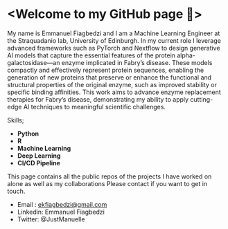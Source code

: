 # <Welcome to  my GitHub page 👋>

My name is Emmanuel Fiagbedzi and I am a Machine Learning Engineer at the Straquadanio lab, University of Edinburgh. In my current role I leverage advanced frameworks such as PyTorch and Nextflow to design generative AI models that capture the essential features of the protein alpha-galactosidase—an enzyme implicated in Fabry’s disease. These models compactly and effectively represent protein sequences, enabling the generation of new proteins that preserve or enhance the functional and structural properties of the original enzyme, such as improved stability or specific binding affinities. This work aims to advance enzyme replacement therapies for Fabry’s disease, demonstrating my ability to apply cutting-edge AI techniques to meaningful scientific challenges.


Skills;
* **Python**
* **R**
* **Machine Learning**
* **Deep Learning**
* **CI/CD Pipeline**

This page contains all the public repos of the projects I have worked on alone as well as my collaborations
Please contact if you want to get in touch.

* Email : ekfiagbedzi@gmail.com
* Linkedin: Emmanuel Fiagbedzi
* Twitter: @JustManuelle
